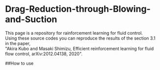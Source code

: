 # Drag-Reduction-through-Blowing-and-Suction  

This page is a repository for rainforcement learning for fluid control.  
Using these source codes you can reproduce the results of the section 3.1 in the paper,  
"Akira Kubo and Masaki Shimizu, Efficient reinforcement learning for fluid flow control, arXiv:2012.04138, 2020".  

##How to use  



